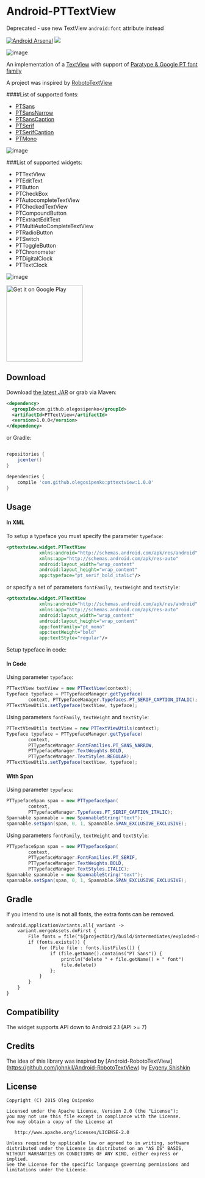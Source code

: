 Android-PTTextView
==================
Deprecated - use new TextView `android:font` attribute instead

[![Android Arsenal](https://img.shields.io/badge/Android%20Arsenal-PTTextView-green.svg?style=true)](https://android-arsenal.com/details/1/3263)
<a href="http://www.methodscount.com/?lib=com.github.olegosipenko%3Apttextview%3A1.0.0"><img src="https://img.shields.io/badge/Methods and size-core: 181 | deps: 13751 | 2887 KB-e91e63.svg"></img></a>

![image](https://github.com/olegosipenko/PTTextView/blob/develop/art/banner.png)

An implementation of a [TextView](http://developer.android.com/reference/android/widget/TextView.html) with support of [Paratype & Google PT font family](http://www.paratype.com/public/)

A project was inspired by [RobotoTextView](https://github.com/johnkil/Android-RobotoTextView)


####List of supported fonts:
* [PTSans](https://www.google.com/fonts/specimen/PT+Sans)
* [PTSansNarrow](https://www.google.com/fonts/specimen/PT+Sans+Narrow)
* [PTSansCaption](https://www.google.com/fonts/specimen/PT+Sans+Caption)
* [PTSerif](https://www.google.com/fonts/specimen/PT+Serif)
* [PTSerifCaption](https://www.google.com/fonts/specimen/PT+Serif+Caption)
* [PTMono](https://www.google.com/fonts/specimen/PT+Mono)

![image](http://www.paratype.ru/public/ptssm_16faces.png)

###List of supported widgets:
 - PTTextView
 - PTEditText
 - PTButton
 - PTCheckBox
 - PTAutocompleteTextView
 - PTCheckedTextView
 - PTCompoundButton
 - PTExtractEditText
 - PTMultiAutoCompleteTextView
 - PTRadioButton
 - PTSwitch
 - PTToggleButton
 - PTChronometer
 - PTDigitalClock
 - PTTextClock


 ![image](https://github.com/olegosipenko/PTTextView/blob/develop/art/device-2015-08-31-155939_framed.png)

 <a href="https://play.google.com/store/apps/details?id=oleg.osipenko.pttextviewsampleapp&utm_source=global_co&utm_medium=prtnr&utm_content=Mar2515&utm_campaign=PartBadge&pcampaignid=MKT-AC-global-none-all-co-pr-py-PartBadges-Oct1515-1"><img alt="Get it on Google Play" width="200" src="https://play.google.com/intl/en_us/badges/images/apps/en-play-badge.png" /></a>

Download
--------
Download [the latest JAR][1] or grab via Maven:

```xml
<dependency>
  <groupId>com.github.olegosipenko</groupId>
  <artifactId>PTTextView</artifactId>
  <version>1.0.0</version>
</dependency>
```
or Gradle:
```groovy

repositories {
    jcenter()
}

dependencies {
    compile 'com.github.olegosipenko:pttextview:1.0.0'
}
```
[1]: https://github.com/olegosipenko/PTTextView/releases/download/v1.0.0/pttextview-1.0.0.aar

Usage
-----

#### In XML

To setup a typeface you must specify the parameter `typeface`:

``` xml
<pttextview.widget.PTTextView
            xmlns:android="http://schemas.android.com/apk/res/android"
            xmlns:app="http://schemas.android.com/apk/res-auto"
            android:layout_width="wrap_content"
            android:layout_height="wrap_content"
            app:typeface="pt_serif_bold_italic"/>
```

or specify a set of parameters `fontFamily`, `textWeight` and `textStyle`:
``` xml
<pttextview.widget.PTTextView
            xmlns:android="http://schemas.android.com/apk/res/android"
            xmlns:app="http://schemas.android.com/apk/res-auto"
            android:layout_width="wrap_content"
            android:layout_height="wrap_content"
            app:fontFamily="pt_mono"
            app:textWeight="bold"
            app:textStyle="regular"/>
```

Setup typeface in code:

#### In Code

Using parameter `typeface`:
``` java
PTTextView textView = new PTTextView(context);
Typeface typeface = PTTypefaceManager.getTypeface(
        context, PTTypefaceManager.Typefaces.PT_SERIF_CAPTION_ITALIC);
PTTextViewUtils.setTypeface(textView, typeface);
```

Using parameters `fontFamily`, `textWeight` and `textStyle`:
``` java
PTTextViewUtils textView = new PTTextViewUtils(context);
Typeface typeface = PTTypefaceManager.getTypeface(
        context,
        PTTypefaceManager.FontFamilies.PT_SANS_NARROW,
        PTTypefaceManager.TextWeights.BOLD,
        PTTypefaceManager.TextStyles.REGULAR);
PTTextViewUtils.setTypeface(textView, typeface);
```

#### With Span

Using parameter `typeface`:
``` java
PTTypefaceSpan span = new PTTypefaceSpan(
        context,
        PTTypefaceManager.Typefaces.PT_SERIF_CAPTION_ITALIC);
Spannable spannable = new SpannableString("text");
spannable.setSpan(span, 0, 1, Spannable.SPAN_EXCLUSIVE_EXCLUSIVE);
```

Using parameters `fontFamily`, `textWeight` and `textStyle`:
``` java
PTTypefaceSpan span = new PTTypefaceSpan(
        context,
        PTTypefaceManager.FontFamilies.PT_SERIF,
        PTTypefaceManager.TextWeights.BOLD,
        PTTypefaceManager.TextStyles.ITALIC);
Spannable spannable = new SpannableString("text");
spannable.setSpan(span, 0, 1, Spannable.SPAN_EXCLUSIVE_EXCLUSIVE);
```

Gradle
------

If you intend to use is not all fonts, the extra fonts can be removed.

``` xml
android.applicationVariants.all{ variant ->
    variant.mergeAssets.doFirst {
        File fonts = file("${projectDir}/build/intermediates/exploded-aar/pttextview/pttextview/1.0.0/assets/fonts")
        if (fonts.exists()) {
            for (File file : fonts.listFiles()) {
                if (file.getName().contains("PT Sans")) {
                    println("delete " + file.getName() + " font")
                    file.delete()
                };
            }
        }
    }
}
```


Compatibility
-------------

The widget supports API down to Android 2.1 (API >= 7)

Credits
-------
The idea of this library was inspired by [Android-RobotoTextView]
(https://github.com/johnkil/Android-RobotoTextView) by [Evgeny Shishkin](https://github.com/johnkil)


License
-------

    Copyright (C) 2015 Oleg Osipenko

    Licensed under the Apache License, Version 2.0 (the "License");
    you may not use this file except in compliance with the License.
    You may obtain a copy of the License at

       http://www.apache.org/licenses/LICENSE-2.0

    Unless required by applicable law or agreed to in writing, software
    distributed under the License is distributed on an "AS IS" BASIS,
    WITHOUT WARRANTIES OR CONDITIONS OF ANY KIND, either express or implied.
    See the License for the specific language governing permissions and
    limitations under the License.
